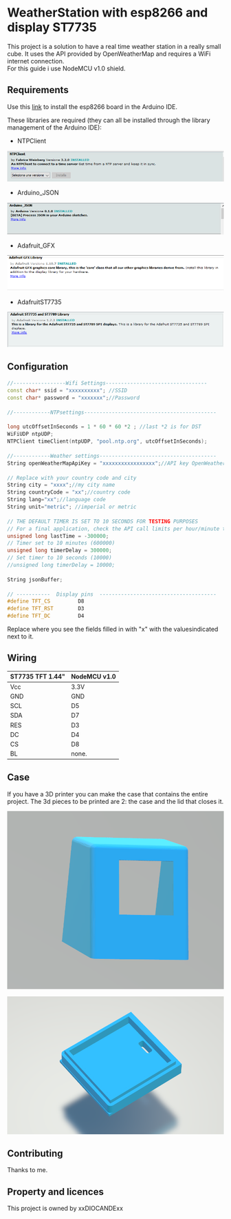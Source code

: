 # WeatherStation with esp8266 and display ST7735

This project is a solution to have a real time weather station in a really small cube. It uses the API provided by OpenWeatherMap and requires a WiFi internet connection.  
For this guide i use NodeMCU v1.0 shield.

## Requirements

Use this [link](https://github.com/esp8266/Arduino) to install the esp8266 board in the Arduino IDE.

These libraries are required (they can all be installed through the library management of the Arduino IDE):

* NTPClient

![Screenshot](screen/ntpClient.PNG)
* Arduino_JSON

![Screenshot](screen/Arduino_JSON.PNG)
* Adafruit_GFX

![Screenshot](screen/AdafruitGFX.PNG)
* AdafruitST7735

![Screenshot](screen/AdafruitST7735.PNG)



## Configuration

```c++
//-----------------Wifi Settings---------------------------------
const char* ssid = "xxxxxxxxxx"; //SSID 
const char* password = "xxxxxxx";//Password

//------------NTPsettings-------------------------------------------

long utcOffsetInSeconds = 1 * 60 * 60 *2 ; //last *2 is for DST
WiFiUDP ntpUDP;
NTPClient timeClient(ntpUDP, "pool.ntp.org", utcOffsetInSeconds);

//------------Weather settings--------------------------------------
String openWeatherMapApiKey = "xxxxxxxxxxxxxxxxx";//API key OpenWeatherMap

// Replace with your country code and city
String city = "xxxx";//my city name
String countryCode = "xx";//country code
String lang="xx";//language code
String unit="metric"; //imperial or metric

// THE DEFAULT TIMER IS SET TO 10 SECONDS FOR TESTING PURPOSES
// For a final application, check the API call limits per hour/minute to avoid getting blocked/banned
unsigned long lastTime = -300000;
// Timer set to 10 minutes (600000)
unsigned long timerDelay = 300000;
// Set timer to 10 seconds (10000)
//unsigned long timerDelay = 10000;

String jsonBuffer;

// -----------  Display pins  --------------------------------------
#define TFT_CS         D8      
#define TFT_RST        D3
#define TFT_DC         D4
```
Replace where you see the fields filled in with "x" with the values ​​indicated next to it.

## Wiring
|  ST7735 TFT 1.44" |NodeMCU v1.0|
| ------ | ------ |
|Vcc | 3.3V|
| GND| GND |
| SCL | D5 |
| SDA | D7 |
| RES | D3 |
| DC | D4 |
| CS | D8 |
| BL | none. |

## Case
If you have a 3D printer you can make the case that contains the entire project.
The 3d pieces to be printed are 2: the case and the lid that closes it.

![Screenshot](screen/case.PNG)

![Screenshot](screen/coperchio.PNG)

## Contributing
Thanks to me.
## Property and licences
This project is owned by xxDIOCANDExx

